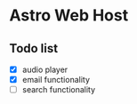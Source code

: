 # Astro Web Host

## Todo list
- [x] audio player
- [x] email functionality
- [ ] search functionality